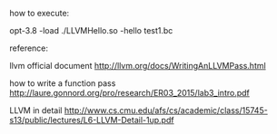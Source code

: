 how to execute:

opt-3.8 -load ./LLVMHello.so -hello test1.bc

reference:

llvm official document
	http://llvm.org/docs/WritingAnLLVMPass.html

how to write a function pass
	http://laure.gonnord.org/pro/research/ER03_2015/lab3_intro.pdf

LLVM in detail
	http://www.cs.cmu.edu/afs/cs/academic/class/15745-s13/public/lectures/L6-LLVM-Detail-1up.pdf








